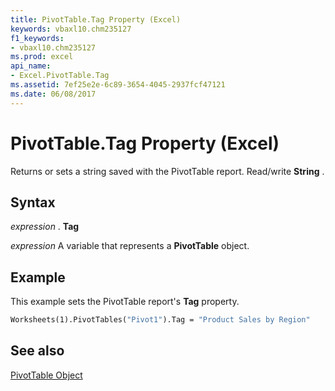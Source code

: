 ```yaml
---
title: PivotTable.Tag Property (Excel)
keywords: vbaxl10.chm235127
f1_keywords:
- vbaxl10.chm235127
ms.prod: excel
api_name:
- Excel.PivotTable.Tag
ms.assetid: 7ef25e2e-6c89-3654-4045-2937fcf47121
ms.date: 06/08/2017
---
```



# PivotTable.Tag Property (Excel)

Returns or sets a string saved with the PivotTable report. Read/write  **String** .


## Syntax

 _expression_ . **Tag**

 _expression_ A variable that represents a **PivotTable** object.


## Example

This example sets the PivotTable report's  **Tag** property.


```vb
Worksheets(1).PivotTables("Pivot1").Tag = "Product Sales by Region"
```


## See also


[PivotTable Object](Excel.PivotTable.md)

